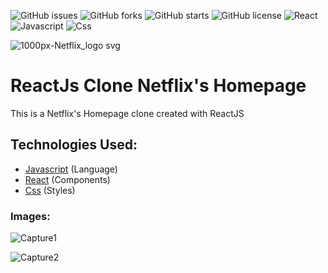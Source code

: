 ![GitHub issues](https://img.shields.io/github/issues/programador404/ReactJs-Clone-Netflix)
![GitHub forks](https://img.shields.io/github/forks/programador404/ReactJs-Clone-Netflix)
![GitHub starts](https://img.shields.io/github/stars/programador404/ReactJs-Clone-Netflix)
![GitHub license](https://img.shields.io/github/license/programador404/ReactJs-Clone-Netflix)
![React](https://img.shields.io/badge/React-components-orange)
![Javascript](https://img.shields.io/badge/Javascript-Language-yellow)
![Css](https://img.shields.io/badge/Css-Styles-blue)

![1000px-Netflix_logo svg](https://user-images.githubusercontent.com/48457700/117522825-c7a92c80-af8b-11eb-9ec2-d5a1380e78c7.png)


# ReactJs Clone Netflix's Homepage
This is a Netflix's Homepage clone created with ReactJS

## Technologies Used:
- [Javascript](https://developer.mozilla.org/pt-BR/docs/Web/JavaScript) (Language)
- [React](https://pt-br.reactjs.org/) (Components)
- [Css](https://developer.mozilla.org/pt-BR/docs/Web/CSS) (Styles)

### Images:
![Capture1](https://user-images.githubusercontent.com/48457700/117522832-d099fe00-af8b-11eb-90ab-294574f19dc8.PNG)


![Capture2](https://user-images.githubusercontent.com/48457700/117522847-dee81a00-af8b-11eb-9f36-e6d7976dd4f0.PNG)


